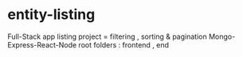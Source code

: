 # entity-listing
Full-Stack app listing project = filtering , sorting & pagination
Mongo-Express-React-Node
root folders : frontend , end
